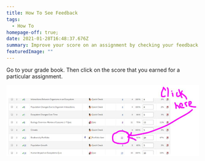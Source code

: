```yaml
---
title: How To See Feedback
tags:
  - How To
homepage-off: true;
date: 2021-01-28T16:48:37.676Z
summary: Improve your score on an assignment by checking your feedback.
featuredImage: ""
---
```

Go to your grade book. Then click on the score that you earned for a particular assignment.

![How to see feedback](/static/img/how-to-see-feedback.jpg)